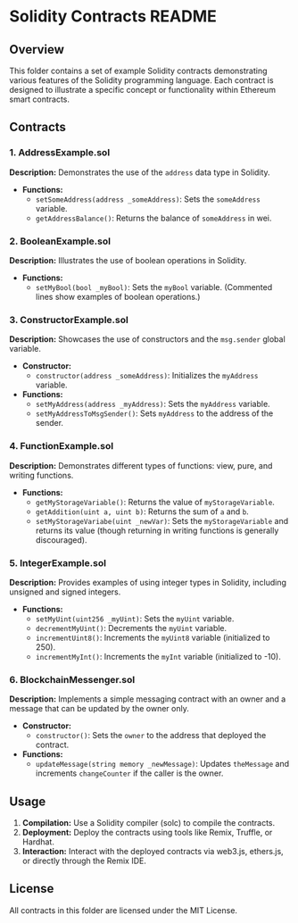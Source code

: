 # Solidity Contracts README

## Overview
This folder contains a set of example Solidity contracts demonstrating various features of the Solidity programming language. Each contract is designed to illustrate a specific concept or functionality within Ethereum smart contracts.

## Contracts

### 1. AddressExample.sol
**Description:** Demonstrates the use of the `address` data type in Solidity.
- **Functions:**
  - `setSomeAddress(address _someAddress)`: Sets the `someAddress` variable.
  - `getAddressBalance()`: Returns the balance of `someAddress` in wei.

### 2. BooleanExample.sol
**Description:** Illustrates the use of boolean operations in Solidity.
- **Functions:**
  - `setMyBool(bool _myBool)`: Sets the `myBool` variable. (Commented lines show examples of boolean operations.)

### 3. ConstructorExample.sol
**Description:** Showcases the use of constructors and the `msg.sender` global variable.
- **Constructor:**
  - `constructor(address _someAddress)`: Initializes the `myAddress` variable.
- **Functions:**
  - `setMyAddress(address _myAddress)`: Sets the `myAddress` variable.
  - `setMyAddressToMsgSender()`: Sets `myAddress` to the address of the sender.

### 4. FunctionExample.sol
**Description:** Demonstrates different types of functions: view, pure, and writing functions.
- **Functions:**
  - `getMyStorageVariable()`: Returns the value of `myStorageVariable`.
  - `getAddition(uint a, uint b)`: Returns the sum of `a` and `b`.
  - `setMyStorageVariabe(uint _newVar)`: Sets the `myStorageVariable` and returns its value (though returning in writing functions is generally discouraged).

### 5. IntegerExample.sol
**Description:** Provides examples of using integer types in Solidity, including unsigned and signed integers.
- **Functions:**
  - `setMyUint(uint256 _myUint)`: Sets the `myUint` variable.
  - `decrementMyUint()`: Decrements the `myUint` variable.
  - `incrementUint8()`: Increments the `myUint8` variable (initialized to 250).
  - `incrementMyInt()`: Increments the `myInt` variable (initialized to -10).

### 6. BlockchainMessenger.sol
**Description:** Implements a simple messaging contract with an owner and a message that can be updated by the owner only.
- **Constructor:**
  - `constructor()`: Sets the `owner` to the address that deployed the contract.
- **Functions:**
  - `updateMessage(string memory _newMessage)`: Updates `theMessage` and increments `changeCounter` if the caller is the owner.

## Usage
1. **Compilation:** Use a Solidity compiler (solc) to compile the contracts.
2. **Deployment:** Deploy the contracts using tools like Remix, Truffle, or Hardhat.
3. **Interaction:** Interact with the deployed contracts via web3.js, ethers.js, or directly through the Remix IDE.

## License
All contracts in this folder are licensed under the MIT License.